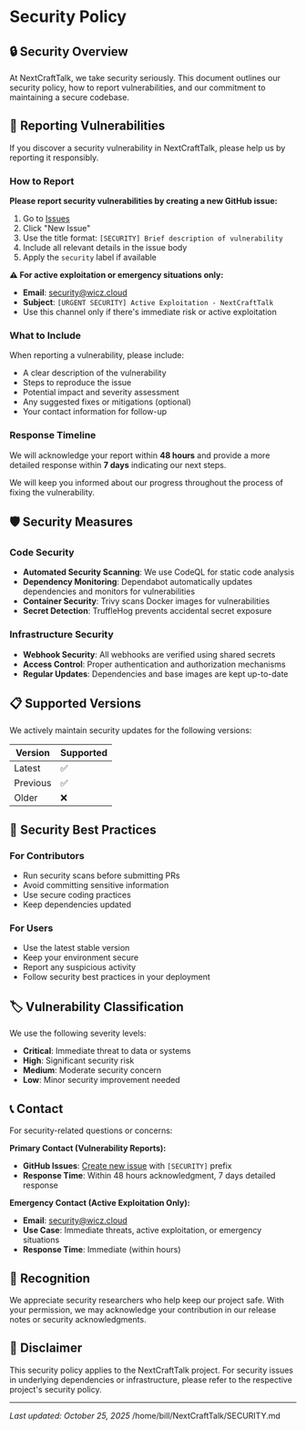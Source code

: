 # Security Policy

## 🔒 Security Overview

At NextCraftTalk, we take security seriously. This document outlines our security policy, how to report vulnerabilities, and our commitment to maintaining a secure codebase.

## 🚨 Reporting Vulnerabilities

If you discover a security vulnerability in NextCraftTalk, please help us by reporting it responsibly.

### How to Report

**Please report security vulnerabilities by creating a new GitHub issue:**

1. Go to [Issues](https://github.com/Wicz-Cloud/NextCraftTalk/issues)
2. Click "New Issue"
3. Use the title format: `[SECURITY] Brief description of vulnerability`
4. Include all relevant details in the issue body
5. Apply the `security` label if available

**⚠️ For active exploitation or emergency situations only:**
- **Email**: security@wicz.cloud
- **Subject**: `[URGENT SECURITY] Active Exploitation - NextCraftTalk`
- Use this channel only if there's immediate risk or active exploitation

### What to Include

When reporting a vulnerability, please include:

- A clear description of the vulnerability
- Steps to reproduce the issue
- Potential impact and severity assessment
- Any suggested fixes or mitigations (optional)
- Your contact information for follow-up

### Response Timeline

We will acknowledge your report within **48 hours** and provide a more detailed response within **7 days** indicating our next steps.

We will keep you informed about our progress throughout the process of fixing the vulnerability.

## 🛡️ Security Measures

### Code Security
- **Automated Security Scanning**: We use CodeQL for static code analysis
- **Dependency Monitoring**: Dependabot automatically updates dependencies and monitors for vulnerabilities
- **Container Security**: Trivy scans Docker images for vulnerabilities
- **Secret Detection**: TruffleHog prevents accidental secret exposure

### Infrastructure Security
- **Webhook Security**: All webhooks are verified using shared secrets
- **Access Control**: Proper authentication and authorization mechanisms
- **Regular Updates**: Dependencies and base images are kept up-to-date

## 📋 Supported Versions

We actively maintain security updates for the following versions:

| Version | Supported          |
| ------- | ------------------ |
| Latest  | :white_check_mark: |
| Previous| :white_check_mark: |
| Older   | :x:                |

## 🔧 Security Best Practices

### For Contributors
- Run security scans before submitting PRs
- Avoid committing sensitive information
- Use secure coding practices
- Keep dependencies updated

### For Users
- Use the latest stable version
- Keep your environment secure
- Report any suspicious activity
- Follow security best practices in your deployment

## 🏷️ Vulnerability Classification

We use the following severity levels:

- **Critical**: Immediate threat to data or systems
- **High**: Significant security risk
- **Medium**: Moderate security concern
- **Low**: Minor security improvement needed

## 📞 Contact

For security-related questions or concerns:

**Primary Contact (Vulnerability Reports):**
- **GitHub Issues**: [Create new issue](https://github.com/Wicz-Cloud/NextCraftTalk/issues) with `[SECURITY]` prefix
- **Response Time**: Within 48 hours acknowledgment, 7 days detailed response

**Emergency Contact (Active Exploitation Only):**
- **Email**: security@wicz.cloud
- **Use Case**: Immediate threats, active exploitation, or emergency situations
- **Response Time**: Immediate (within hours)

## 🙏 Recognition

We appreciate security researchers who help keep our project safe. With your permission, we may acknowledge your contribution in our release notes or security acknowledgments.

## 📜 Disclaimer

This security policy applies to the NextCraftTalk project. For security issues in underlying dependencies or infrastructure, please refer to the respective project's security policy.

---

*Last updated: October 25, 2025*</content>
<parameter name="filePath">/home/bill/NextCraftTalk/SECURITY.md
